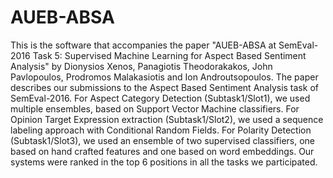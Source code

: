# AUEB-ABSA

This is the software that accompanies the paper "AUEB-ABSA at SemEval-2016 Task 5: Supervised Machine Learning for Aspect Based Sentiment Analysis" by Dionysios Xenos, Panagiotis Theodorakakos, John Pavlopoulos, Prodromos Malakasiotis and Ion Androutsopoulos. The paper describes our submissions to the Aspect Based Sentiment Analysis task of SemEval-2016. For Aspect Category Detection (Subtask1/Slot1), we used multiple ensembles, based on Support Vector Machine classifiers. For Opinion Target Expression extraction (Subtask1/Slot2), we used a sequence labeling approach with Conditional Random Fields. For Polarity Detection (Subtask1/Slot3), we used an ensemble of two supervised classifiers, one based on hand crafted features and one based on word embeddings. Our systems were ranked in the top 6 positions in all the tasks we participated.
